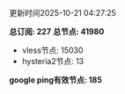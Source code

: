 更新时间2025-10-21 04:27:25

**总订阅: 227**
**总节点: 41980**
- vless节点: 15030
- hysteria2节点: 13

**google ping有效节点: 185**
